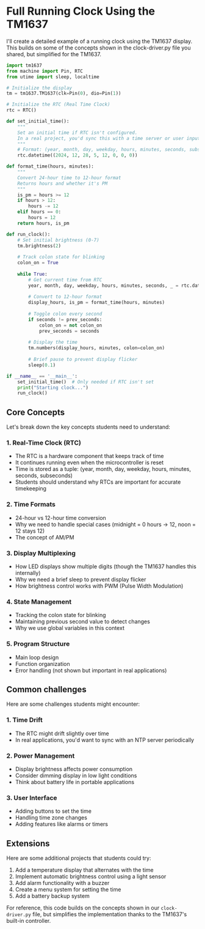 # Full Running Clock Using the TM1637

I'll create a detailed example of a running clock using the TM1637 display. This builds on some of the concepts shown in the clock-driver.py file you shared, but simplified for the TM1637.

```python
import tm1637
from machine import Pin, RTC
from utime import sleep, localtime

# Initialize the display
tm = tm1637.TM1637(clk=Pin(0), dio=Pin(1))

# Initialize the RTC (Real Time Clock)
rtc = RTC()

def set_initial_time():
    """
    Set an initial time if RTC isn't configured.
    In a real project, you'd sync this with a time server or user input.
    """
    # Format: (year, month, day, weekday, hours, minutes, seconds, subseconds)
    rtc.datetime((2024, 12, 28, 5, 12, 0, 0, 0))

def format_time(hours, minutes):
    """
    Convert 24-hour time to 12-hour format
    Returns hours and whether it's PM
    """
    is_pm = hours >= 12
    if hours > 12:
        hours -= 12
    elif hours == 0:
        hours = 12
    return hours, is_pm

def run_clock():
    # Set initial brightness (0-7)
    tm.brightness(2)
    
    # Track colon state for blinking
    colon_on = True
    
    while True:
        # Get current time from RTC
        year, month, day, weekday, hours, minutes, seconds, _ = rtc.datetime()
        
        # Convert to 12-hour format
        display_hours, is_pm = format_time(hours, minutes)
        
        # Toggle colon every second
        if seconds != prev_seconds:
            colon_on = not colon_on
            prev_seconds = seconds
        
        # Display the time
        tm.numbers(display_hours, minutes, colon=colon_on)
        
        # Brief pause to prevent display flicker
        sleep(0.1)

if __name__ == '__main__':
    set_initial_time()  # Only needed if RTC isn't set
    print("Starting clock...")
    run_clock()
```

## Core Concepts

Let's break down the key concepts students need to understand:

### 1. Real-Time Clock (RTC)

   - The RTC is a hardware component that keeps track of time
   - It continues running even when the microcontroller is reset
   - Time is stored as a tuple: (year, month, day, weekday, hours, minutes, seconds, subseconds)
   - Students should understand why RTCs are important for accurate timekeeping

### 2. Time Formats

   - 24-hour vs 12-hour time conversion
   - Why we need to handle special cases (midnight = 0 hours → 12, noon = 12 stays 12)
   - The concept of AM/PM

### 3. Display Multiplexing

   - How LED displays show multiple digits (though the TM1637 handles this internally)
   - Why we need a brief sleep to prevent display flicker
   - How brightness control works with PWM (Pulse Width Modulation)

### 4. State Management
   - Tracking the colon state for blinking
   - Maintaining previous second value to detect changes
   - Why we use global variables in this context

### 5. Program Structure
   - Main loop design
   - Function organization
   - Error handling (not shown but important in real applications)

## Common challenges 

Here are some challenges students might encounter:

### 1. Time Drift

   - The RTC might drift slightly over time
   - In real applications, you'd want to sync with an NTP server periodically

### 2. Power Management

   - Display brightness affects power consumption
   - Consider dimming display in low light conditions
   - Think about battery life in portable applications

### 3. User Interface

   - Adding buttons to set the time
   - Handling time zone changes
   - Adding features like alarms or timers

## Extensions

Here are some additional projects that students could try:

1. Add a temperature display that alternates with the time
2. Implement automatic brightness control using a light sensor
3. Add alarm functionality with a buzzer
4. Create a menu system for setting the time
5. Add a battery backup system

For reference, this code builds on the concepts shown in our
```clock-driver.py``` file, but simplifies the implementation thanks to the TM1637's built-in controller. 
